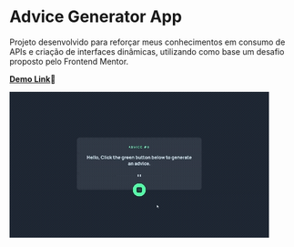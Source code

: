 # Advice Generator App

Projeto desenvolvido para reforçar meus conhecimentos em consumo de APIs e criação de interfaces dinâmicas, utilizando como base um desafio proposto pelo Frontend Mentor.

[**Demo Link**](https://bluciocastro.github.io/AdviceGeneratorApp/)🔗

![Demonstração do projeto](design/generatorAdvice-gif.gif)
